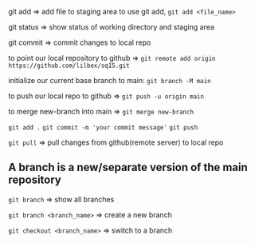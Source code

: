 git add => add file to staging area
to use git add, `git add <file_name>`

git status => show status of working directory and staging area

git commit => commit changes to local repo


<!-- create a new repository in github and push your code to it -->
to point our local repository to github => 
 `git remote add origin https://github.com/lilbex/sq15.git`

initialize our current base branch to main: `git branch -M main`

to push our local repo to github => `git push -u origin main`

to merge new-branch into main => `git merge new-branch`
<!-- whenever you make change to your project, follow this process to push to github-->
`git add .`
`git commit -m 'your commit message'`
`git push`

<!-- to pull changes from github -->
`git pull` => pull changes from github(remote server) to local repo

<!-- Branching -->
## A branch is a new/separate version of the main repository
`git branch` => show all branches

`git branch <branch_name>` => create a new branch

`git checkout <branch_name>` => switch to a branch
